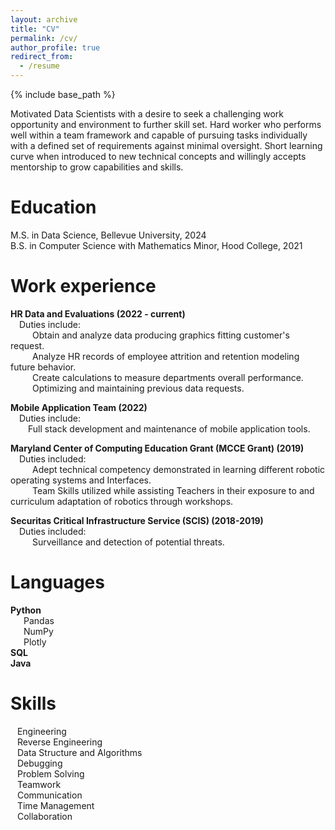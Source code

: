 ```yaml
---
layout: archive
title: "CV"
permalink: /cv/
author_profile: true
redirect_from:
  - /resume
---
```


{% include base_path %}

Motivated Data Scientists with a desire to seek a challenging work opportunity and environment to further skill set.  Hard worker who performs well within a team framework and capable of pursuing tasks individually with a defined set of requirements against minimal oversight. Short learning curve when introduced to new technical concepts and willingly accepts mentorship to grow capabilities and skills.

Education
======
M.S. in Data Science, Bellevue University, 2024 <br>
B.S. in Computer Science with Mathematics Minor, Hood College, 2021


Work experience
======
**HR Data and Evaluations (2022 - current)** <br>
&ensp;&ensp;Duties include:<br>
  &ensp;&ensp;&ensp;&ensp;&ensp;Obtain and analyze data producing graphics fitting customer's request.<br>
  &ensp;&ensp;&ensp;&ensp;&ensp;Analyze HR records of employee attrition and retention modeling future behavior.<br>
  &ensp;&ensp;&ensp;&ensp;&ensp;Create calculations to measure departments overall performance.<br>
  &ensp;&ensp;&ensp;&ensp;&ensp;Optimizing and maintaining previous data requests. 

**Mobile Application Team (2022)** <br>
&ensp;&ensp;Duties include: <br>
  &ensp;&ensp;&ensp;&ensp;Full stack development and maintenance of mobile application tools.

**Maryland Center of Computing Education Grant (MCCE Grant) (2019)** <br>
&ensp;&ensp;Duties included:<br>
    &ensp;&ensp;&ensp;&ensp;&ensp;Adept technical competency demonstrated in learning different robotic operating systems and Interfaces.<br>
    &ensp;&ensp;&ensp;&ensp;&ensp;Team Skills utilized while assisting Teachers in their exposure to and curriculum adaptation of robotics through workshops.

**Securitas Critical Infrastructure Service (SCIS) (2018-2019)** <br>
&ensp;&ensp;Duties included:<br>
    &ensp;&ensp;&ensp;&ensp;&ensp;Surveillance and detection of potential threats.

  
Languages
======
**Python**<br>
  &ensp;&ensp;&ensp;Pandas<br>
  &ensp;&ensp;&ensp;NumPy<br>
  &ensp;&ensp;&ensp;Plotly<br>
**SQL** <br>
**Java**


Skills
======
&ensp; Engineering<br>
&ensp; Reverse Engineering<br>
&ensp; Data Structure and Algorithms<br>
&ensp; Debugging<br>
&ensp; Problem Solving<br>
&ensp; Teamwork<br>
&ensp; Communication<br>
&ensp; Time Management<br>
&ensp; Collaboration


